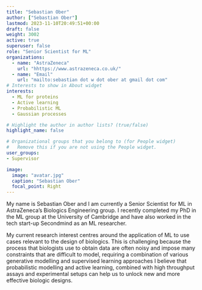 ```yaml
---
title: "Sebastian Ober"
author: ["Sebastian Ober"]
lastmod: 2023-11-10T20:49:51+00:00
draft: false
weight: 3002
active: true
superuser: false
role: "Senior Scientist for ML"
organizations:
  - name: "AstraZeneca"
    url: "hhttps://www.astrazeneca.co.uk/"
  - name: "Email"
    url: "mailto:sebastian dot w dot ober at gmail dot com"
# Interests to show in About widget
interests:
  - ML for proteins
  - Active learning
  - Probabilistic ML
  - Gaussian processes

# Highlight the author in author lists? (true/false)
highlight_name: false

# Organizational groups that you belong to (for People widget)
#   Remove this if you are not using the People widget.
user_groups:
- Supervisor

image:
  image: "avatar.jpg"
  caption: "Sebastian Ober"
  focal_point: Right
---
```

My name is Sebastian Ober and I am currently a Senior Scientist for ML in AstraZeneca’s Biologics Engineering group. I recently completed my PhD in the ML group at the University of Cambridge and have also worked in the tech start-up Secondmind as an ML researcher.

My current research interest centres around the application of ML to use cases relevant to the design of biologics. This is challenging because the process that biologists use to obtain data are often noisy and impose many constraints that are difficult to model, requiring a combination of various generative modelling and supervised learning approaches I believe that probabilistic modelling and active learning, combined with high throughput assays and experimental setups can help us to unlock new and more effective biologic designs.
